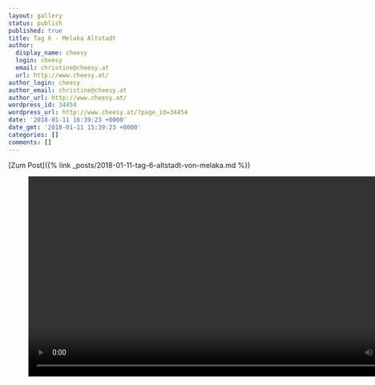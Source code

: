 ```yaml
---
layout: gallery
status: publish
published: true
title: Tag 6 - Melaka Altstadt
author:
  display_name: cheesy
  login: cheesy
  email: christine@cheesy.at
  url: http://www.cheesy.at/
author_login: cheesy
author_email: christine@cheesy.at
author_url: http://www.cheesy.at/
wordpress_id: 34454
wordpress_url: http://www.cheesy.at/?page_id=34454
date: '2018-01-11 16:39:23 +0000'
date_gmt: '2018-01-11 15:39:23 +0000'
categories: []
comments: []
---
```


[Zum Post]({% link _posts/2018-01-11-tag-6-altstadt-von-melaka.md %})

<figure><video controls width="800" src="{% link /download/Videos/Trishaws Melaka.mp4 %}"></video></figure>
